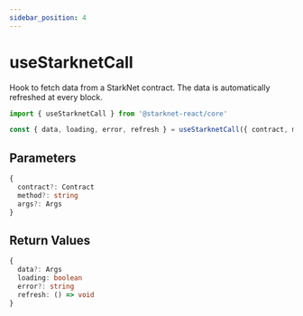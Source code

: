 ```yaml
---
sidebar_position: 4
---
```


# useStarknetCall

Hook to fetch data from a StarkNet contract. The data is automatically refreshed at every block.

```typescript
import { useStarknetCall } from '@starknet-react/core'

const { data, loading, error, refresh } = useStarknetCall({ contract, method, args })
```

## Parameters

```typescript
{
  contract?: Contract
  method?: string
  args?: Args
}
```

## Return Values

```typescript
{
  data?: Args
  loading: boolean
  error?: string
  refresh: () => void
}
```
